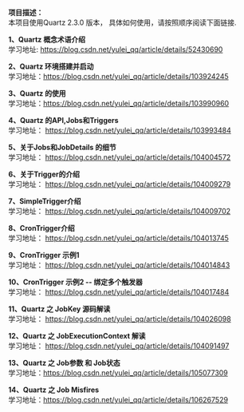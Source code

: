 **项目描述：**  
    本项目使用Quartz 2.3.0 版本， 具体如何使用，请按照顺序阅读下面链接.  
                 
**1、Quartz 概念术语介绍**  
     学习地址: https://blog.csdn.net/yulei_qq/article/details/52430690

**2、Quartz 环境搭建并启动**  
     学习地址：https://blog.csdn.net/yulei_qq/article/details/103924245

**3、Quartz 的使用**  
   学习地址：https://blog.csdn.net/yulei_qq/article/details/103990960
   
**4、Quartz 的API,Jobs和Triggers**  
   学习地址： https://blog.csdn.net/yulei_qq/article/details/103993484

**5、关于Jobs和JobDetails 的细节**  
   学习地址： https://blog.csdn.net/yulei_qq/article/details/104004572

**6、关于Trigger的介绍**  
   学习地址： https://blog.csdn.net/yulei_qq/article/details/104009279
   
**7、SimpleTrigger介绍**  
   学习地址： https://blog.csdn.net/yulei_qq/article/details/104009702
           
**8、CronTrigger介绍**  
   学习地址： https://blog.csdn.net/yulei_qq/article/details/104013745
   
**9、CronTrigger 示例1**  
   学习地址： https://blog.csdn.net/yulei_qq/article/details/104014843     
   
**10、CronTrigger 示例2 -- 绑定多个触发器**  
   学习地址： https://blog.csdn.net/yulei_qq/article/details/104017484
   
**11、Quartz 之 JobKey 源码解读**  
   学习地址： https://blog.csdn.net/yulei_qq/article/details/104026098   
   
**12、Quartz 之 JobExecutionContext 解读**  
   学习地址： https://blog.csdn.net/yulei_qq/article/details/104091497
   
**13、Quartz 之 Job参数 和 Job状态**  
   学习地址：https://blog.csdn.net/yulei_qq/article/details/105077309
   
**14、Quartz 之 Job Misfires**  
   学习地址：https://blog.csdn.net/yulei_qq/article/details/106267529